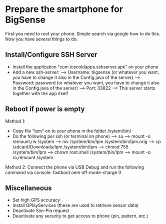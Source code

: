 # Prepare the smartphone for BigSense
First you need to root your phone. Simple search via google how to do this. Now you have several things to do:

## Install/Configure SSH Server
- Install the application "com.icecoldapps.sshserver.apk" on your phone
- Add a new ssh-server:
--> Username: bigsense (or whatever you want, you have to change it also in the Config.java of the server)
--> Password: password (or whatever you want, you have to change it also in the Config.java of the server)
--> Port: 33822
--> This server starts together with the app itself

## Reboot if power is empty
Method 1:
- Copy file "lpm" on to your phone in the folder /sytem/bin/
- Do the following per ssh (or terminal on phone)
--> su
--> mount -o remount,rw /system
--> mv /system/bin/lpm /system/bin/lpm.orig
--> cp /sdcard/Downloads/lpm /system/bin/lpm
--> chmod 755 /system/bin/lpm
--> chown root.shell /system/bin/lpm
--> mount -o ro,remount /system

Method 2:
Connect the phone via USB Debug and run the following command via console: fastboot oem off-mode-charge 0

## Miscellaneous
- Set high GPS accuracy
- Install GPlayServices (these are used to retrieve sensor data)
- Deactivate Sim-Pin request
- Deactivate any security to get access to phone (pin, pattern, etc.)